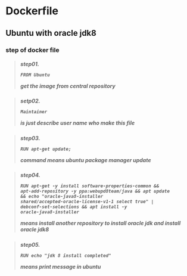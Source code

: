 Dockerfile
==========

Ubuntu with oracle jdk8
-----------------------

### step of docker file
  
  
> ##### step01. <pre><code>FROM Ubuntu</code></pre> get the image from central repository
 
> ##### setp02. <pre><code>Maintainer</pre></code> is just describe user name who make this file

> ##### step03. <pre><code>RUN apt-get update;</pre></code> command means ubuntu package manager update

> ##### step04. <pre><code>RUN apt-get -y install software-properties-common && apt-add-repository -y ppa:webupd8team/java && apt update && echo "oracle-java8-installer shared/accepted-oracle-license-v1-1 select true" | debconf-set-selections && apt install -y oracle-java8-installer</pre></code>   means install another repository to install oracle jdk and install oracle jdk8
 
> ##### step05. <pre><code>RUN echo "jdk 8  install completed"</pre></code> means print message in ubuntu